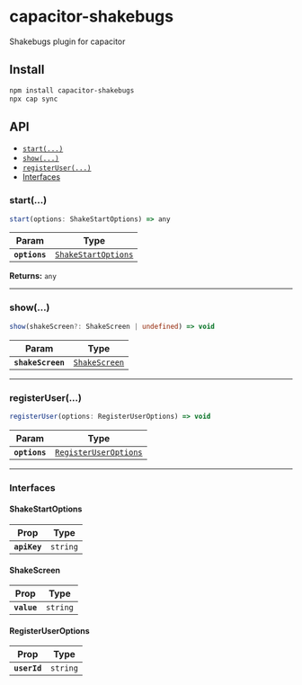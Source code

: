 # capacitor-shakebugs

Shakebugs plugin for capacitor

## Install

```bash
npm install capacitor-shakebugs
npx cap sync
```

## API

<docgen-index>

* [`start(...)`](#start)
* [`show(...)`](#show)
* [`registerUser(...)`](#registeruser)
* [Interfaces](#interfaces)

</docgen-index>

<docgen-api>
<!--Update the source file JSDoc comments and rerun docgen to update the docs below-->

### start(...)

```typescript
start(options: ShakeStartOptions) => any
```

| Param         | Type                                                            |
| ------------- | --------------------------------------------------------------- |
| **`options`** | <code><a href="#shakestartoptions">ShakeStartOptions</a></code> |

**Returns:** <code>any</code>

--------------------


### show(...)

```typescript
show(shakeScreen?: ShakeScreen | undefined) => void
```

| Param             | Type                                                |
| ----------------- | --------------------------------------------------- |
| **`shakeScreen`** | <code><a href="#shakescreen">ShakeScreen</a></code> |

--------------------


### registerUser(...)

```typescript
registerUser(options: RegisterUserOptions) => void
```

| Param         | Type                                                                |
| ------------- | ------------------------------------------------------------------- |
| **`options`** | <code><a href="#registeruseroptions">RegisterUserOptions</a></code> |

--------------------


### Interfaces


#### ShakeStartOptions

| Prop         | Type                |
| ------------ | ------------------- |
| **`apiKey`** | <code>string</code> |


#### ShakeScreen

| Prop        | Type                |
| ----------- | ------------------- |
| **`value`** | <code>string</code> |


#### RegisterUserOptions

| Prop         | Type                |
| ------------ | ------------------- |
| **`userId`** | <code>string</code> |

</docgen-api>
